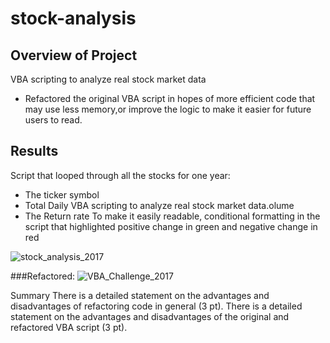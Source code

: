 # stock-analysis

## Overview of Project
VBA scripting to analyze real stock market data
- Refactored the original VBA script in hopes of more efficient code that may use less memory,or improve the logic to make it easier for future users to read. 

## Results
Script that looped through all the stocks for one year:
- The ticker symbol
- Total Daily VBA scripting to analyze real stock market data.olume
- The Return rate
To make it easily readable, conditional formatting in the script that highlighted positive change in green and negative change in red


![stock_analysis_2017](https://user-images.githubusercontent.com/74462990/133009723-5ccb78a7-13f3-42e5-a970-82d7f00589c5.PNG)


###Refactored:
![VBA_Challenge_2017](https://user-images.githubusercontent.com/74462990/133010141-4d94806a-7f4f-44f2-8395-78c3873445a3.PNG)

Summary
There is a detailed statement on the advantages and disadvantages of refactoring code in general (3 pt).
There is a detailed statement on the advantages and disadvantages of the original and refactored VBA script (3 pt).
